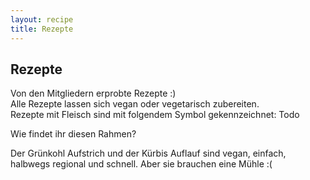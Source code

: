 ```yaml
---
layout: recipe
title: Rezepte
---
```


## Rezepte

Von den Mitgliedern erprobte Rezepte :)<br>
Alle Rezepte lassen sich vegan oder vegetarisch zubereiten.<br>
Rezepte mit Fleisch sind mit folgendem Symbol gekennzeichnet: Todo<br>

Wie findet ihr diesen Rahmen?

Der Grünkohl Aufstrich und der Kürbis Auflauf sind vegan, einfach, halbwegs regional und schnell. Aber sie brauchen eine Mühle :(



